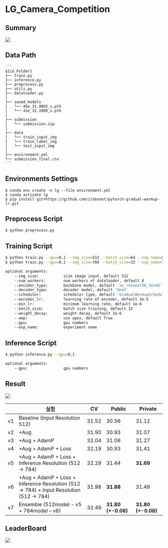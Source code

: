 # LG_Camera_Competition

## Summary 

![](https://drive.google.com/uc?export=view&id=10UNZPnFq2Vn1Ew0k63XRgfE5I9VFbrVg)

## Data Path 

```
​```
${LG_Folder}
├── train.py
├── inference.py
├── preprocess.py
├── utils.py
├── dataloader.py
|
├── saved_models
|   └── 46e_31.9065_s.pth
|   └── 41e_32.1909_s.pth
|
├── submission
|   └── submission.zip
|
├── data
|   └── train_input_img
|   └── train_label_img
|   └── test_input_img
| 
├── environment.yml
└── submission_final.csv 
​```
```

## Environments Settings

```
$ conda env create -n lg --file environment.yml
$ conda activate lg
$ pip install git+https://github.com/ildoonet/pytorch-gradual-warmup-lr.git
```

## Preprocess Script

```bash
$ python preprocess.py
```

## Training Script
```bash
$ python train.py --gpu=0,1 --img_size=512 --batch_size=64 --exp_name=512_models
$ python train.py --gpu=0,1 --img_size=768 --batch_size=32 --exp_name=768_models

optional arguments:
    --img_size:           size image input, default 512
    --num_workers:        num workers of dataloader, default 8
    --encoder_type:       backbone model, default 'se_resnext50_32x4d'
    --decoder_type:       decoder model, default 'Unet'
    --scheduler:          scheduler type, default 'GradualWarmupSchedulerV2'
    --encoder_lr:         learning rate of encoder, default 3e-5
    --min_lr:             minimum learning rate, default 1e-6
    --batch_size:         batch size training, default 32
    --weight_decay:       weight decay, default 1e-6
    --amp:                use apex, default True  
    --gpu:                gpu numbers
    --exp_name:           experiment name  
```

## Inference Script

```bash
$ python inference.py --gpu=0,1

optional arguments:
    --gpu:                gpu numbers
```

## Result

![](https://drive.google.com/uc?export=view&id=1M3I6A3yB9vgtlluIu0JJriAOjz7IYrx9)

|      | **실험**                                                     | **CV** | **Public**          | **Private**         |
| ---- | ------------------------------------------------------------ | ------ | ------------------- | ------------------- |
| v1   | Baseline  (Input Resolution 512)                             | 31.52  | 30.56               | 31.12               |
| v2   | +Aug                                                         | 31.90  | 30.93               | 31.07               |
| v3   | +Aug  + AdamP                                                | 32.04  | 31.06               | 31.27               |
| v4   | +Aug  + AdamP + Loss                                         | 32.19  | 30.93               | 31.41               |
| v5   | +Aug  + AdamP + Loss + Inference Resolution (512 -> 784)     | 32.29  | 31.44               | **31.69**           |
| v6   | +Aug  + AdamP + Loss + Inference Resolution (512 -> 784) + Input Resolution (512 -> 784) | 31.98  | **31.88**           | 31.49               |
| v7   | Ensemble  (512model - v5 + 784model – v6)                    | 32.49  | **31.80  (+-0.08)** | **31.80  (+-0.08)** |

## LeaderBoard 

![](https://drive.google.com/uc?export=view&id=1Is4vnsVmo-8lfM2Jmrm_XmUDw0HLEZLj)
